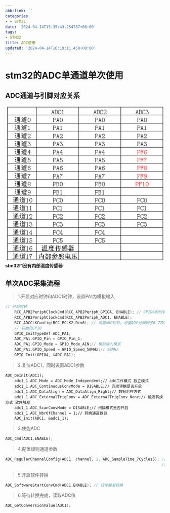 ```yaml
---
abbrlink: ''
categories:
- - STM32
date: '2024-04-14T15:35:43.254787+08:00'
tags:
- STM32
title: ADC使用
updated: '2024-04-14T16:19:11.458+08:00'
---
```

# stm32的ADC单通道单次使用

## ADC通道与引脚对应关系

![adc通道](https://github.com/leioukupo/img/raw/main/Qexo/24/4/image_d766dd94b450b38b8d81a2db02a4d03c.png)
**stm32f1没有内部温度传感器**

## 单次ADC采集流程

> 1.开启对应时钟和ADC1时钟，设置PA1为模拟输入

```cpp
// 开启时钟
    RCC_APB2PeriphClockCmd(RCC_APB2Periph_GPIOA, ENABLE); // GPIOA的时钟定义错误，应就近挂在APB2上，而不能图省事直接挂在AHB上
    RCC_APB2PeriphClockCmd(RCC_APB2Periph_ADC1, ENABLE);
    RCC_ADCCLKConfig(RCC_PCLK2_Div6); // 设置ADC时钟，设置ADC分频因子6 72M/6=12,ADC最大时间不能超过14M
    // 初始化GPIO
    GPIO_InitTypeDef ADC_PA1;
    ADC_PA1.GPIO_Pin = GPIO_Pin_1;
    ADC_PA1.GPIO_Mode = GPIO_Mode_AIN;// 模拟输入模式
    ADC_PA1.GPIO_Speed = GPIO_Speed_50MHz;// 50MHz
    GPIO_Init(GPIOA, &ADC_PA1);
```

> 2.复位ADC1，同时设置ADC1参数

```
ADC_DeInit(ADC1);
    adc1_1.ADC_Mode = ADC_Mode_Independent;// adc工作模式 独立模式
    adc1_1.ADC_ContinuousConvMode = DISABLE;// 连续转换是否开启 
    adc1_1.ADC_DataAlign = ADC_DataAlign_Right;// 数据对齐方式
    adc1_1.ADC_ExternalTrigConv = ADC_ExternalTrigConv_None;// 触发转换方式 软件触发
    adc1_1.ADC_ScanConvMode = DISABLE;// 扫描模式是否开启
    adc1_1.ADC_NbrOfChannel = 1;// 转换通道数目
    ADC_Init(ADC1, &adc1_1);
```

> 3.使能ADC

```cpp
ADC_Cmd(ADC1,ENABLE);
```

> 4.配置规则通道参数

```cpp
ADC_RegularChannelConfig(ADC1, channel, 1, ADC_SampleTime_7Cycles5); // 通道的转换顺序 如果设置Rank为1
                                                                     //那么这个通道将会首先被转换
```

> 5.开启软件转换

```cpp
ADC_SoftwareStartConvCmd(ADC1,ENABLE); // 软件触发转换
```

> 6.等待转换完成，读取ADC值

```cpp
ADC_GetConversionValue(ADC1);
```
